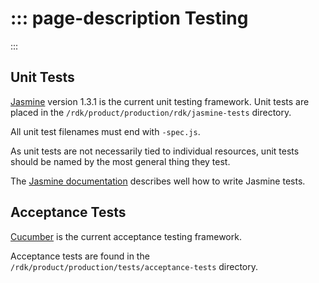 ::: page-description
Testing
=======
:::

## Unit Tests
[Jasmine](http://jasmine.github.io/) version 1.3.1 is the current unit testing framework. Unit tests are placed in the `/rdk/product/production/rdk/jasmine-tests` directory.

All unit test filenames must end with `-spec.js`.

As unit tests are not necessarily tied to individual resources, unit tests should be named by the most general thing they test.

The [Jasmine documentation](http://jasmine.github.io/1.3/introduction.html) describes well how to write Jasmine tests.

## Acceptance Tests

[Cucumber](https://cukes.info/) is the current acceptance testing framework.

Acceptance tests are found in the `/rdk/product/production/tests/acceptance-tests` directory.
